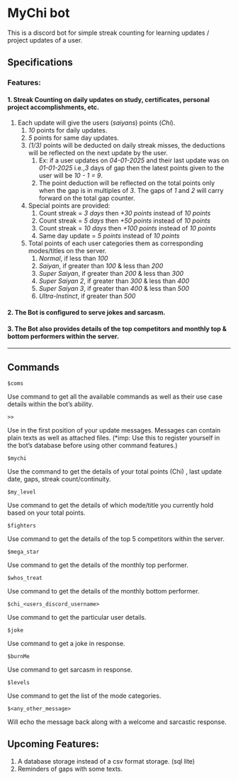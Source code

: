 # MyChi bot 
This is a discord bot for simple streak counting for learning updates / project updates of a user.

## Specifications

### Features:

 #### 1. Streak Counting on daily updates on study, certificates, personal project accomplishments, etc.

   1. Each update will give the users (*saiyans*) points (*Chi*).  
      1. *10* points for daily updates.  
      2. *5* points for same day updates.  
      3. *(1/3)* points will be deducted on daily streak misses, the deductions will be reflected on the next update by the user.  
         1. Ex:  if a user updates on *04-01-2025* and their last update was on *01-01-2025* i.e.,*3* days of gap then the latest points given to the user will be *10 - 1 = 9*.  
         2. The point deduction will be reflected on the total points only when the gap is in multiples of *3*. The gaps of *1* and *2* will carry forward on the total gap counter.   
      4. Special points are provided:  
         1. Count streak = *3 days* then *+30 points* instead of *10 points*  
         2. Count streak = *5 days* then *+50 points* instead of *10 points* 
         3. Count streak = *10 days* then *+100 points* instead of *10 points*  
         4. Same day update = *5 points* instead of *10 points*
      5. Total points of each user categories them as corresponding modes/titles on the server.  
         1. *Normal*, if less than *100*  
         2. *Saiyan*, if greater than *100* & less than *200*  
         3. *Super Saiyan*, if greater than *200* & less than *300*  
         4. *Super Saiyan 2*, if greater than *300* & less than *400*  
         5. *Super Saiyan 3*, if greater than *400* & less than *500*  
         6. *Ultra-Instinct*, if greater than *500*

 #### 2. The Bot is configured to serve jokes and sarcasm.

 #### 3. The Bot also provides details of the top competitors and monthly top & bottom performers within the server.

- - - - 
## Commands ##

    $coms
   Use command to get all the available commands as well as their use case details within the bot’s ability.

    >>
   Use in the first position of your update messages. Messages can contain plain texts as well as attached files. (*imp: Use this to register yourself in the bot’s database before using other command features.)

    $mychi 
   Use the command to get the details of your total points (Chi) , last update date, gaps, streak count/continuity.
    
    $my_level
   Use command to get the details of which mode/title you currently hold based on your total points.
    
    $fighters
   Use command to get the details of the top 5 competitors within the server.

    $mega_star
   Use command to get the details of the monthly top performer.
    
    $whos_treat
   Use command to get the details of the monthly bottom performer.
    
    $chi_<users_discord_username>
   Use command to get the particular user details.
    
    $joke
   Use command to get a joke in response.
   
    $burnMe
   Use command to get sarcasm in response.
   
    $levels
   Use command to get the list of the mode categories.
    
    $<any_other_message>
   Will echo the message back along with a welcome and sarcastic response.


## Upcoming Features:
   1. A database storage instead of a csv format storage. (sql lite)
   2. Reminders of gaps with some texts.

   

